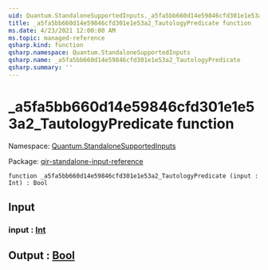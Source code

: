 ```yaml
---
uid: Quantum.StandaloneSupportedInputs._a5fa5bb660d14e59846cfd301e1e53a2_TautologyPredicate
title: _a5fa5bb660d14e59846cfd301e1e53a2_TautologyPredicate function
ms.date: 4/23/2021 12:00:00 AM
ms.topic: managed-reference
qsharp.kind: function
qsharp.namespace: Quantum.StandaloneSupportedInputs
qsharp.name: _a5fa5bb660d14e59846cfd301e1e53a2_TautologyPredicate
qsharp.summary: ''
---
```


# _a5fa5bb660d14e59846cfd301e1e53a2_TautologyPredicate function

Namespace: [Quantum.StandaloneSupportedInputs](xref:Quantum.StandaloneSupportedInputs)

Package: [qir-standalone-input-reference](https://nuget.org/packages/qir-standalone-input-reference)




```qsharp
function _a5fa5bb660d14e59846cfd301e1e53a2_TautologyPredicate (input : Int) : Bool
```


## Input

### input : [Int](xref:microsoft.quantum.qsharp.valueliterals#int-literals)





## Output : [Bool](xref:microsoft.quantum.qsharp.valueliterals#bool-literals)

